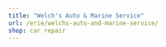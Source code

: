 ```yaml
---
title: "Welch's Auto & Marine Service"
url: /erie/welchs-auto-and-marine-service/
shop: car repair
---
```

